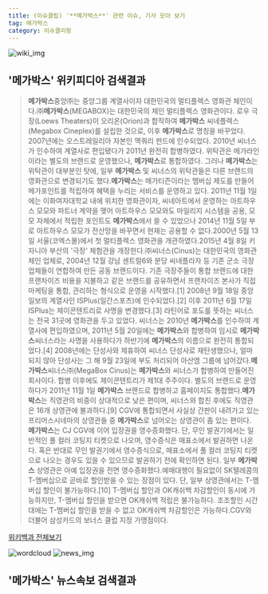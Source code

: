 ```yaml
---
title: (이슈클립) '**메가박스**' 관련 이슈, 기사 모아 보기
tag: 메가박스
category: 이슈클리핑
---
```

![wiki_img](https://user-images.githubusercontent.com/42597476/44503234-41136a80-a6d0-11e8-9071-6fc6418eafe4.png)
## **'**메가박스**'** 위키피디아 검색결과
>**메가박스**중앙㈜는 중앙그룹 계열사이자 대한민국의 멀티플렉스 영화관 체인이다.㈜**메가박스**(MEGABOX)는 대한민국의 체인 멀티플렉스 영화관이다. 로우 극장(Loews Theaters)이 오리온(Orion)과 합작하여 **메가박스** 씨네플렉스(Megabox Cineplex)를 설립한 것으로, 이후 **메가박스**로 명칭을 바꾸었다. 2007년에는 오스트레일리아 자본인 맥쿼리 펀드에 인수되었다. 2010년 씨너스가 인수하여 계열사로 편입됐다가 2011년 완전히 합병하였다. 위탁관은 메가라인이라는 별도의 브랜드로 운영했으나, **메가박스**로 통합하였다. 그러나 **메가박스**는 위탁관이 대부분인 탓에, 일부 **메가박스** 및 씨너스의 위탁관들은 다른 브랜드의 영화관으로 변경되기도 했다.**메가박스**는 메가티즌이라는 멤버십 제도를 만들어 메가포인트를 적립하여 혜택을 누리는 서비스를 운영하고 있다. 2011년 11월 1일에는 이화여자대학교 내에 위치한 영화관이자, 씨네아트에서 운영하는 아트하우스 모모와 파트너 계약을 맺어 아트하우스 모모와도 마일리지 시스템을 공용, 모모 자체에서 적립한 포인트도 **메가박스**에서 쓸 수 있었으나 2014년 11월 5일 부로 아트하우스 모모가 전산망을 바꾸면서 현재는 공용할 수 없다.2000년 5월 13일 서울(코엑스몰)에서 첫 멀티플렉스 영화관을 개관하였다.2015년 4월 8일 키자니아 부산의 '극장' 체험관을 개장한다.㈜씨너스(Cinus)는 대한민국의 영화관 체인 업체로, 2004년 12월 강남 센트럴6와 분당 씨네플라자 등 기존 군소 극장 업체들이 연합하여 만든 공동 브랜드이다. 기존 극장주들이 통합 브랜드에 대한 프랜차이즈 비용을 지불하고 같은 브랜드를 공유하면서 프랜차이즈 본사가 직접 마케팅을 통합, 관리하는 형식으로 운영을 시작했다.[1] 2008년 9월 18일 중앙일보의 계열사인 ISPlus(일간스포츠)에 인수되었다.[2] 이후 2011년 6월 17일 ISPlus는 제이콘텐트리로 사명을 변경했다.[3] 라틴어로 포도를 뜻하는 씨너스는 전국 31곳에 영화관을 두고 있었다. 씨너스는 2010년 **메가박스**를 인수하여 계열사에 편입하였으며, 2011년 5월 20일에는 **메가박스**와 합병하여 임시로 **메가박스**씨너스라는 사명을 사용하다가 하반기에 **메가박스**의 이름으로 완전히 통합되었다.[4] 2008년에는 단성사와 제휴하여 씨너스 단성사로 재탄생했으나, 얼마 되지 않아 단성사는 그 해 9월 23일에 부도 처리되어 아산엠 그룹에 넘어갔다.**메가박스**씨너스㈜(MegaBox Cinus)는 **메가박스**와 씨너스가 합병하여 만들어진 회사이다. 합병 이후에도 제이콘텐트리가 제1대 주주이다. 별도의 브랜드로 운영하다가 2011년 11월 1일 **메가박스** 브랜드로 합병하고 홈페이지도 통합했다.**메가박스**는 직영관의 비중이 상대적으로 낮은 편이며, 씨너스와 합친 후에도 직영관은 16개 상영관에 불과하다.[9] CGV에 통합되면서 사실상 간판이 내려가고 있는 프리머스시네마의 상영관들 중 **메가박스**로 넘어오는 상영관이 좀 있는 편이다. **메가박스**는 CJ CGV에 이어 입장권을 영수증화했다. 단, 무인 발권기에서는 일반적인 풀 컬러 코팅지 티켓으로 나오며, 영수증식은 매표소에서 발권하면 나온다. 혹은 반대로 무인 발권기에서 영수증식으로, 매표소에서 풀 컬러 코팅지 티켓으로 나오는 경우도 있을 수 있으므로 발권하기 전에 확인하면 된다. 일부 **메가박스** 상영관은 아예 입장권을 전면 영수증화했다.예매대행이 필요없이 SK텔레콤의 T-멤버십으로 곧바로 할인받을 수 있는 장점이 있다. 단, 일부 상영관에서는 T-멤버십 할인이 불가능하다.[10] T-멤버십 할인과 OK캐쉬백 차감할인이 동시에 가능하지만, T-멤버십 할인을 받으면 OK캐쉬백 적립은 불가능하다. 조조할인 시간대에는 T-멤버십 할인을 받을 수 없고 OK캐쉬백 차감할인은 가능하다.CGV와 더불어 삼성카드의 보너스 클럽 지정 가맹점이다.

<a href="https://ko.wikipedia.org/wiki/메가박스" target="_blank">위키백과 전체보기</a>

![wordcloud](https://s3.ap-northeast-2.amazonaws.com/lyrics101-wordcloud/2018-09-24-1537766471.png)
![news_img](https://user-images.githubusercontent.com/42597476/44507050-1206f400-a6e4-11e8-8d98-7ffbfebb353f.png)
## **'**메가박스**'** 뉴스속보 검색결과

